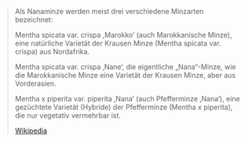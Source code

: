 > Als Nanaminze werden meist drei verschiedene Minzarten bezeichnet:
>
> 
>
> Mentha spicata var. crispa ,Marokko’ (auch Marokkanische Minze), eine natürliche Varietät der Krausen Minze (Mentha spicata var. crispa) aus Nordafrika.
>
> Mentha spicata var. crispa ‚Nane‘, die eigentliche „Nana“-Minze, wie die Marokkanische Minze eine Varietät der Krausen Minze, aber aus Vorderasien.
>
> Mentha x piperita var. piperita ‚Nana‘ (auch Pfefferminze ‚Nana‘), eine gezüchtete Varietät (Hybride) der Pfefferminze (Mentha x piperita), die nur vegetativ vermehrbar ist.
>
> [Wikipedia](https://de.wikipedia.org/wiki/Nanaminze)